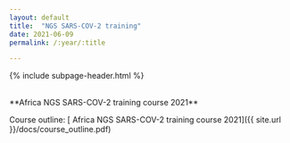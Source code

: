 ```yaml
---
layout: default
title:  "NGS SARS-COV-2 training"
date: 2021-06-09
permalink: /:year/:title

---
```


{% include subpage-header.html %}

 <br />
**Africa NGS SARS-COV-2 training course 2021**


Course outline: [ Africa NGS SARS-COV-2 training course 2021]({{ site.url }}/docs/course_outline.pdf)